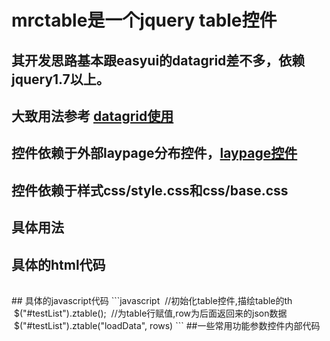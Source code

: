 # mrctable是一个jquery table控件
## 其开发思路基本跟easyui的datagrid差不多，依赖jquery1.7以上。
## 大致用法参考 [datagrid使用](http://www.jeasyui.net/plugins/183.html)
## 控件依赖于外部laypage分布控件，[laypage控件](https://www.layui.com/laypage/)
## 控件依赖于样式css/style.css和css/base.css
## 具体用法
## 具体的html代码
<div class="search-list">
 		<table id="testList"></table>
 </div>
 <div class="search-foot">
 	<div class="search-pull-right">
 	<div class="search-page"></div>
 	</div>
 </div>
 ## 具体的javascript代码
```javascript
  //初始化table控件,描绘table的th
  $("#testList").ztable();
  //为table行赋值,row为后面返回来的json数据
  $("#testList").ztable("loadData", rows)
```
##一些常用功能参数控件内部代码
